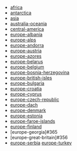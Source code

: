 * [africa](https://circle-artifacts.com/gh/navit-gps/maptool/252/artifacts/0/tmp/circle-artifacts.qAtw8sW/africa.bin)
* [antarctica](https://circle-artifacts.com/gh/navit-gps/maptool/253/artifacts/0/tmp/circle-artifacts.fNDeNPb/antarctica.bin)
* [asia](https://circle-artifacts.com/gh/navit-gps/maptool/254/artifacts/0/tmp/circle-artifacts.0VIIIqz/asia.bin)
* [australia-oceania](https://circle-artifacts.com/gh/navit-gps/maptool/255/artifacts/0/tmp/circle-artifacts.6l2dvPW/australia-oceania.bin)
* [central-america](https://circle-artifacts.com/gh/navit-gps/maptool/256/artifacts/0/tmp/circle-artifacts.RWCBUU4/central-america.bin)
* [europe-albania](https://circle-artifacts.com/gh/navit-gps/maptool/264/artifacts/0/tmp/circle-artifacts.05wuFcV/europe-albania.bin)
* [europe-alps](https://circle-artifacts.com/gh/navit-gps/maptool/266/artifacts/0/tmp/circle-artifacts.YmGbeEF/europe-alps.bin)
* [europe-andorra](https://circle-artifacts.com/gh/navit-gps/maptool/268/artifacts/0/tmp/circle-artifacts.nWakKd1/europe-andorra.bin)
* [europe-austria](https://circle-artifacts.com/gh/navit-gps/maptool/269/artifacts/0/tmp/circle-artifacts.tkpxOus/europe-austria.bin)
* [europe-azores](https://circle-artifacts.com/gh/navit-gps/maptool/271/artifacts/0/tmp/circle-artifacts.El1BEJC/europe-azores.bin)
* [europe-belarus](https://circle-artifacts.com/gh/navit-gps/maptool/274/artifacts/0/tmp/circle-artifacts.ORaYXQO/europe-belarus.bin)
* [europe-belgium](https://circle-artifacts.com/gh/navit-gps/maptool/276/artifacts/0/tmp/circle-artifacts.78TPUHv/europe-belgium.bin)
* [europe-bosnia-herzegovina](https://circle-artifacts.com/gh/navit-gps/maptool/278/artifacts/0/tmp/circle-artifacts.MDjHdmt/europe-bosnia-herzegovina.bin)
* [europe-british-isles](https://circle-artifacts.com/gh/navit-gps/maptool/280/artifacts/0/tmp/circle-artifacts.JPbzb8g/europe-british-isles.bin)
* [europe-bulgaria](https://circle-artifacts.com/gh/navit-gps/maptool/282/artifacts/0/tmp/circle-artifacts.jvX7Qiz/europe-bulgaria.bin)
* [europe-croatia](https://circle-artifacts.com/gh/navit-gps/maptool/284/artifacts/0/tmp/circle-artifacts.q3ZoWQH/europe-croatia.bin)
* [europe-cyprus](https://circle-artifacts.com/gh/navit-gps/maptool/286/artifacts/0/tmp/circle-artifacts.xEAD8n3/europe-cyprus.bin)
* [europe-czech-republic](https://circle-artifacts.com/gh/navit-gps/maptool/289/artifacts/0/tmp/circle-artifacts.GbX7mqO/europe-czech-republic.bin)
* [europe-dach]()
* [europe-denmark](https://circle-artifacts.com/gh/navit-gps/maptool/293/artifacts/0/tmp/circle-artifacts.KiQiHwA/europe-denmark.bin)
* [europe-estonia](https://circle-artifacts.com/gh/navit-gps/maptool/295/artifacts/0/tmp/circle-artifacts.R5hUSYZ/europe-estonia.bin)
* [europe-faroe-islands](https://circle-artifacts.com/gh/navit-gps/maptool/297/artifacts/0/tmp/circle-artifacts.q2n8vIw/europe-faroe-islands.bin)
* [europe-finland](https://circle-artifacts.com/gh/navit-gps/maptool/299/artifacts/0/tmp/circle-artifacts.tZKEmqm/europe-finland.bin)
* [europe-georgia]#365
* [europe-great-britain]#356
* [europe-serbia](https://circle-artifacts.com/gh/navit-gps/maptool/239/artifacts/0/tmp/circle-artifacts.YmoRCzd/europe-serbia.bin)
[europe-turkey](https://circle-artifacts.com/gh/navit-gps/maptool/221/artifacts/0/tmp/circle-artifacts.KxH0UZU/europe-turkey.bin)
